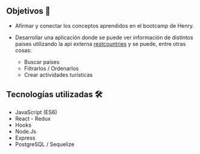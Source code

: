 
## Objetivos 📌

- Afirmar y conectar los conceptos aprendidos en el bootcamp de Henry.
- Desarrollar una aplicación donde se puede ver información de distintos paises utilizando la api externa [restcountries](https://restcountries.com/) y se puede, entre otras cosas:

    - Buscar paises
    - Filtrarlos / Ordenarlos
    - Crear actividades turísticas

## Tecnologías utilizadas 🛠️
- JavaScript (ES6)
- React - Redux
- Hooks
- Node.Js
- Express
- PostgreSQL / Sequelize

